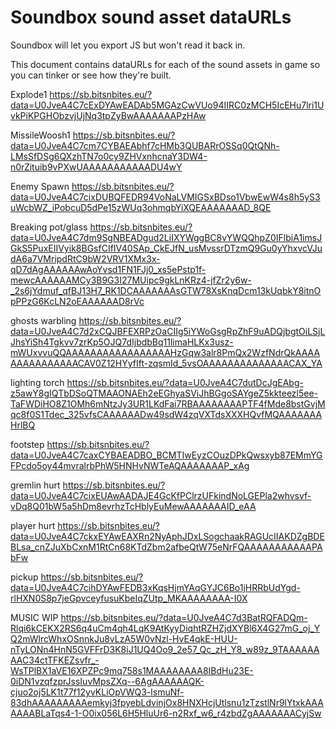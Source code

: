 # Soundbox sound asset dataURLs 

Soundbox will let you export JS but won't read it back in.

This document contains dataURLs for each of the sound assets in game so you can tinker or see how they're built.

Explode1
https://sb.bitsnbites.eu/?data=U0JveA4C7cExDYAwEADAb5MGAzCwVUo94IIRC0zMCH5IcEHu7lri1UvkPiKPGHObzvjUjNq3tpZyBwAAAAAAAPzHAw

MissileWoosh1
https://sb.bitsnbites.eu/?data=U0JveA4C7cm7CYBAEAbhf7cHMb3QUBARrOSSq0QtQNh-LMsSfDSg6QXzhTN7o0cy9ZHVxnhcnaY3DW4-n0rZituib9vPXwUAAAAAAAAAAADU4wY

Enemy Spawn
https://sb.bitsnbites.eu/?data=U0JveA4C7cixDUBQFEDR94VoNaLVMIGSxBDso1VbwEwW4s8h5yS3uWcbWZ_iPobcuD5dPe15zWUq3ohmqbYiXQEAAAAAAAD_8QE

Breaking pot/glass
https://sb.bitsnbites.eu/?data=U0JveA4C7dm9SgNBEADgud2LiIXYWggBC8vYWQQhpZ0IFlbiA1imsJGkS5PuxEIIVyik8BGsfCIfIV40SAp_CkEJfN_usMvssrDTzmQ9Gu0yYhxvcVJudA6a7VMripdRtC9bW2VRV1XMx3x-qD7dAgAAAAAAwAoYvsd1FN1FJj0_xs5ePstp1f-mewcAAAAAAMCy3B9G3I27MUipc9gkLnKRz4-jfZr2y6w-_2s6jYdmuf_qfBJ13H7_RK1DCAAAAAAAsGTW78XsKnqDcm13kUqbkY8itnOpPPzG6KcLN2oEAAAAAAD8rVc

ghosts warbling
https://sb.bitsnbites.eu/?data=U0JveA4C7d2xCQJBFEXRPzOaCIIg5iYWoGsgRpZhF9uADQjbgtOiLSjLJhsYiSh4Tgkvv7zrKp5OJQ7dIjbdbBq11limaHLKx3usz-mWUxvvuQQAAAAAAAAAAAAAAAAAHzGqw3alr8PmQx2WzfNdrQkAAAAAAAAAAAAAAACAV0Z12HYyfIft-zqsmId_5vsOAAAAAAAAAAAAAACAX_YA

lighting torch
https://sb.bitsnbites.eu/?data=U0JveA4C7dutDcJgEAbg-z5awY8gIQTbDSoQTMAAONAEh2eEGhyaSViJhBGgoSAYgeZ5kkteezl5ee-TaFWDiHO8Z1OMh6mNtzJy3UR1LKdFai7RBAAAAAAAAPTF4fMde8bstGvjMqc8f0S1Tdec_325vfsCAAAAAADw49sdW4zqVXTdsXXXHQvfMQAAAAAAAHrlBQ

footstep
https://sb.bitsnbites.eu/?data=U0JveA4C7caxCYBAEADBO_BCMTIwEyzCOuzDPkQwsxyb87EMmYGFPcdo5oy44mvralrbPhW5HNHvNWTeAQAAAAAAAP_xAg

gremlin hurt
https://sb.bitsnbites.eu/?data=U0JveA4C7cixEUAwAADAJE4GcKfPClrzUFkindNoLGEPla2whvsvf-vDq8Q01bW5a5hDm8evrhzTcHblyEuMewAAAAAAAID_eAA

player hurt
https://sb.bitsnbites.eu/?data=U0JveA4C7ckxEYAwEAXRn2NyAphJDxLSogchaakRAGUcIIAKDZgBDEBLsa_cnZJuXbCxnM1RtCn68KTdZbm2afbeQtW75eNrFQAAAAAAAAAAAPAbFw

pickup
https://sb.bitsnbites.eu/?data=U0JveA4C7cihDYAwFEDB3xKqsHjmYAqGYJC6Bo1jHRRbUdYgd-rlHXN0S8p7jeGpvceyfusuKbeIqZUtp_MKAAAAAAAA-I0X

MUSIC WIP
https://sb.bitsnbites.eu/?data=U0JveA4C7d3BatRQFADQm-Rlqi6kCEKX2RS6q4uCm4qh4LqK9AtKyyDiqhtRZHZjdXYBl6X4G27mG_oj_YQ2mWlrcWhxOSnnkJu8vLzA5W0vNzl-HvE4qkE-HUU-nTyLONn4HnN5GVFFrD3K8iJ1UQ4Oo9_2e57_Qc_zH_Y8_w89z_9TAAAAAAAAC34ctTFKEZsvfr_-WsTPlBX1aVE16XPZPc9mq758s1MAAAAAAAA8IBdHu23E-0iDN1vzqfzprJssIuvMpsZXq--6AgAAAAAAQK-cjuo2oj5LK1t77f12yvKLiOpVWQ3-lsmuNf-83dhAAAAAAAAAemkyj3fpyebLdvinjOx8HNXHcjUtlsnu1zTzstlNr9lYtxkAAAAAAABLaTqs4-1-O0ix056L6H5HluUr6-n2Rxf_w6_r4zbdZgAAAAAAACyjSw

